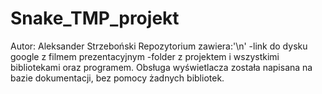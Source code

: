 # Snake_TMP_projekt
Autor: Aleksander Strzeboński
Repozytorium zawiera:'\n'
-link do dysku google z filmem prezentacyjnym
-folder z projektem i wszystkimi bibliotekami oraz programem.
Obsługa wyświetlacza została napisana na bazie dokumentacji, bez pomocy żadnych bibliotek.
